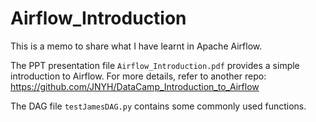 # Airflow_Introduction

This is a memo to share what I have learnt in Apache Airflow.

The PPT presentation file `Airflow_Introduction.pdf` provides a simple introduction to Airflow. For more details, refer to another repo: https://github.com/JNYH/DataCamp_Introduction_to_Airflow

The DAG file `testJamesDAG.py` contains some commonly used functions.
